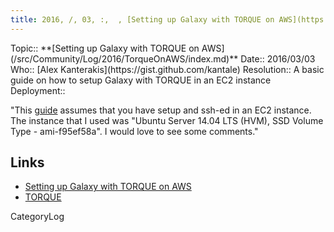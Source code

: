 ```yaml
---
title: 2016, /, 03, :,  , [Setting up Galaxy with TORQUE on AWS](https://gist.github.com/kantale/b7fecd62da22a1523aa2)
---
```





<div class='logbox'>
 Topic:: **[Setting up Galaxy with TORQUE on AWS](/src/Community/Log/2016/TorqueOnAWS/index.md)**
 Date:: 2016/03/03
 Who:: [Alex Kanterakis](https://gist.github.com/kantale)
 Resolution:: A basic guide on how to setup Galaxy with TORQUE in an EC2 instance
 Deployment:: 
</div>

"This [guide](https://gist.github.com/kantale/b7fecd62da22a1523aa2) assumes that you have setup and ssh-ed in an EC2 instance. The instance that I used was "Ubuntu Server 14.04 LTS (HVM), SSD Volume Type - ami-f95ef58a". I would love to see some comments."

## Links

* [Setting up Galaxy with TORQUE on AWS](https://gist.github.com/kantale/b7fecd62da22a1523aa2)
* [TORQUE](http://www.adaptivecomputing.com/products/open-source/torque/)

CategoryLog

